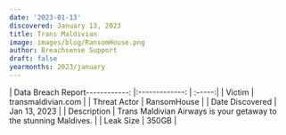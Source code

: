 ```yaml
---
date: '2023-01-13'
discovered: January 13, 2023
title: Trans Maldivian
image: images/blog/RansomHouse.png
author: Breachsense Support
draft: false
yearmonths: 2023/january
---
```


| Data Breach Report------------:     |:-------------:    | :-----:|
| Victim      | transmaldivian.com      | 
| Threat Actor      | RansomHouse      | 
| Date Discovered      | Jan 13, 2023      | 
| Description      | Trans Maldivian Airways is your getaway to the stunning Maldives.      | 
| Leak Size      | 350GB      | 

